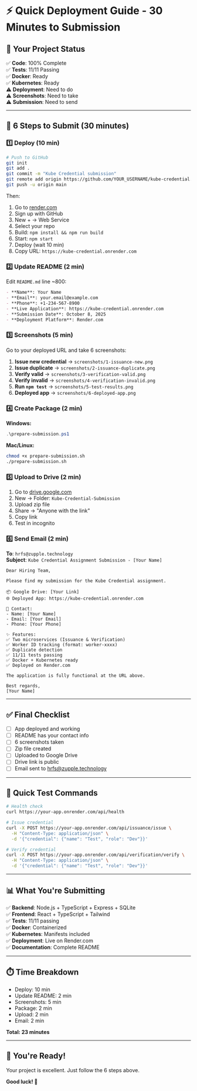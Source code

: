 # ⚡ Quick Deployment Guide - 30 Minutes to Submission

## 🎯 Your Project Status

✅ **Code**: 100% Complete  
✅ **Tests**: 11/11 Passing  
✅ **Docker**: Ready  
✅ **Kubernetes**: Ready  
⚠️ **Deployment**: Need to do  
⚠️ **Screenshots**: Need to take  
⚠️ **Submission**: Need to send  

---

## 🚀 6 Steps to Submit (30 minutes)

### 1️⃣ Deploy (10 min)

```bash
# Push to GitHub
git init
git add .
git commit -m "Kube Credential submission"
git remote add origin https://github.com/YOUR_USERNAME/kube-credential.git
git push -u origin main
```

Then:
1. Go to [render.com](https://render.com)
2. Sign up with GitHub
3. New + → Web Service
4. Select your repo
5. Build: `npm install && npm run build`
6. Start: `npm start`
7. Deploy (wait 10 min)
8. Copy URL: `https://kube-credential.onrender.com`

### 2️⃣ Update README (2 min)

Edit `README.md` line ~800:
```markdown
- **Name**: Your Name
- **Email**: your.email@example.com
- **Phone**: +1-234-567-8900
- **Live Application**: https://kube-credential.onrender.com
- **Submission Date**: October 8, 2025
- **Deployment Platform**: Render.com
```

### 3️⃣ Screenshots (5 min)

Go to your deployed URL and take 6 screenshots:

1. **Issue new credential** → `screenshots/1-issuance-new.png`
2. **Issue duplicate** → `screenshots/2-issuance-duplicate.png`
3. **Verify valid** → `screenshots/3-verification-valid.png`
4. **Verify invalid** → `screenshots/4-verification-invalid.png`
5. **Run `npm test`** → `screenshots/5-test-results.png`
6. **Deployed app** → `screenshots/6-deployed-app.png`

### 4️⃣ Create Package (2 min)

**Windows:**
```powershell
.\prepare-submission.ps1
```

**Mac/Linux:**
```bash
chmod +x prepare-submission.sh
./prepare-submission.sh
```

### 5️⃣ Upload to Drive (2 min)

1. Go to [drive.google.com](https://drive.google.com)
2. New → Folder: `Kube-Credential-Submission`
3. Upload zip file
4. Share → "Anyone with the link"
5. Copy link
6. Test in incognito

### 6️⃣ Send Email (2 min)

**To**: `hrfs@zupple.technology`  
**Subject**: `Kube Credential Assignment Submission - [Your Name]`

```
Dear Hiring Team,

Please find my submission for the Kube Credential assignment.

📦 Google Drive: [Your Link]
🌐 Deployed App: https://kube-credential.onrender.com

👤 Contact:
- Name: [Your Name]
- Email: [Your Email]
- Phone: [Your Phone]

✨ Features:
✅ Two microservices (Issuance & Verification)
✅ Worker ID tracking (format: worker-xxxx)
✅ Duplicate detection
✅ 11/11 tests passing
✅ Docker + Kubernetes ready
✅ Deployed on Render.com

The application is fully functional at the URL above.

Best regards,
[Your Name]
```

---

## ✅ Final Checklist

- [ ] App deployed and working
- [ ] README has your contact info
- [ ] 6 screenshots taken
- [ ] Zip file created
- [ ] Uploaded to Google Drive
- [ ] Drive link is public
- [ ] Email sent to hrfs@zupple.technology

---

## 🧪 Quick Test Commands

```bash
# Health check
curl https://your-app.onrender.com/api/health

# Issue credential
curl -X POST https://your-app.onrender.com/api/issuance/issue \
  -H "Content-Type: application/json" \
  -d '{"credential": {"name": "Test", "role": "Dev"}}'

# Verify credential
curl -X POST https://your-app.onrender.com/api/verification/verify \
  -H "Content-Type: application/json" \
  -d '{"credential": {"name": "Test", "role": "Dev"}}'
```

---

## 📊 What You're Submitting

✅ **Backend**: Node.js + TypeScript + Express + SQLite  
✅ **Frontend**: React + TypeScript + Tailwind  
✅ **Tests**: 11/11 passing  
✅ **Docker**: Containerized  
✅ **Kubernetes**: Manifests included  
✅ **Deployment**: Live on Render.com  
✅ **Documentation**: Complete README  

---

## ⏱️ Time Breakdown

- Deploy: 10 min
- Update README: 2 min
- Screenshots: 5 min
- Package: 2 min
- Upload: 2 min
- Email: 2 min

**Total: 23 minutes**

---

## 🎉 You're Ready!

Your project is excellent. Just follow the 6 steps above.

**Good luck! 🚀**
